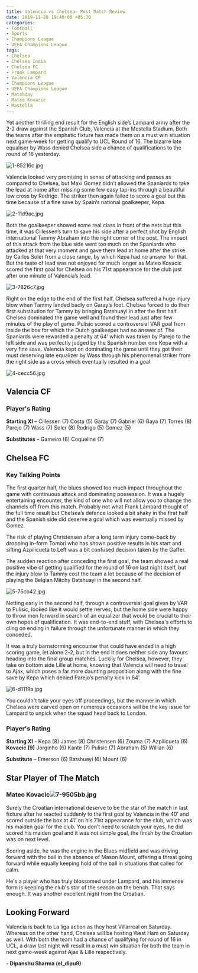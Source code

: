 ```yaml
---
title: Valencia vs Chelsea– Post Match Review
date: 2019-11-28 19:40:00 +05:30
categories:
- Football
- Sports
- Champions League
- UEFA Champions League
tags:
- Chelsea
- Chelsea India
- Chelsea FC
- Frank Lampard
- Valencia CF
- Champions League
- UEFA Champions League
- Matchday
- Mateo Kovacic
- Mastella
---
```


Yet another thrilling end result for the English side’s Lampard army after the 2-2 draw against the Spanish Club, Valencia at the Mestella Stadium. Both the teams after the emphatic fixture has made them on a must win situation next game-week for getting qualify to UCL Round of 16.  The bizarre late equaliser by Wass denied Chelsea side a chance of qualifications to the round of 16 yesterday. 

![1-85216c.jpg](/uploads/1-85216c.jpg)

Valencia looked very promising in sense of attacking and passes as compared to Chelsea, but Maxi Gomez didn’t allowed the Spaniards to take the lead at home after missing some few easy tap-ins through a beautiful low cross by Rodrigo. The striker then again failed to score a goal but this time because of a fine save by Spain’s national goalkeeper, Kepa. 

![2-11d9ac.jpg](/uploads/2-11d9ac.jpg)

Both the goalkeeper showed some real class in front of the nets but this time, it was Cillessen’s turn to save his side after a perfect shot by English international Tammy Abraham into the right corner of the post. The impact of this attack from the blue side went too much on the Spaniards who attacked at that very moment and gave them lead at home after the strike by Carlos Soler from a close range, by which Kepa had no answer for that. But the taste of lead was not enjoyed for much longer as Mateo Kovacic scored the first goal for Chelsea on his 71st appearance for the club just after one minute of Valencia’s lead. 

![3-7826c7.jpg](/uploads/3-7826c7.jpg)

Right on the edge to the end of the first half, Chelsea suffered a huge injury blow when Tammy landed badly on Garay’s foot. Chelsea forced to do their first substitution for Tammy by bringing Batshuayi in after the first half. Chelsea dominated the game well and found their lead just after few minutes of the play of game. Pulisic scored a controversial VAR goal from inside the box for which the Dutch goalkeeper had no answer of. The Spaniards were rewarded a penalty at 64’ which was taken by Parejo to the left side and was perfectly judged by the Spanish number one Kepa with a very fine save. Valencia kept on dominating the game until they got their must deserving late equalizer by Wass through his phenomenal striker from the right side as a cross which eventually resulted in a goal. 

![4-cecc56.jpg](/uploads/4-cecc56.jpg)

## Valencia CF

### Player's Rating

**Starting XI** – Cillessen (7) Costa (5) Garay (7) Gabriel (6) Gaya (7) Torres (8) Parejo (7) Wass (7) Soler (8) Rodrigo (5) Gomez (5)

**Substitutes** – Gameiro (6) Coqueline (7)

## Chelsea FC

### Key Talking Points

The first quarter half, the blues showed too much impact throughout the game with continuous attack and dominating possession. It was a hugely entertaining encounter, the kind of one who will not allow you to change the channels off from this match. Probably not what Frank Lampard thought of the full time result but Chelsea’s defence looked a bit shaky in the first half and the Spanish side did deserve a goal which was eventually missed by Gomez.

The risk of playing Christensen after a long term injury come-back by dropping in-form Tomori who has shown positive results in his start and sifting Azpilicueta to Left was a bit confused decision taken by the Gaffer.

The sudden reaction after conceding the first goal, the team showed a real positive vibe of getting qualified for the round of 16 on last night itself, but the injury blow to Tammy cost the team a lot because of the decision of playing the Belgian Mitchy Batshuayi in the second half. 

![5-75cb42.jpg](/uploads/5-75cb42.jpg)  

Netting early in the second half, through a controversial goal given by VAR to Pulisic, looked like it would settle nerves, but the home side were happy to throw men forward in search of an equalizer that would be crucial to their own hopes of qualification. It was end-to-end stuff, with Chelsea's efforts to cling on ending in failure through the unfortunate manner in which they conceded. 

It was a truly barnstorming encounter that could have ended in a high scoring game, let alone 2-2, but in the end it does neither side any favours heading into the final group matches. Luckily for Chelsea, however, they take on bottom side Lille at home, knowing that Valencia will need to travel to Ajax, which poses a far more daunting proposition along with the fine save by Kepa which denied Parejo’s penalty kick in 64’.

![6-d1119a.jpg](/uploads/6-d1119a.jpg)

You couldn't take your eyes off proceedings, but the manner in which Chelsea were carved open on numerous occasions will be the key issue for Lampard to unpick when the squad head back to London. 

### Player's Rating

**Starting XI** - Kepa (8) James (8) Christensen (6) Zouma (7) Azpilicueta (6) **Kovacic (9)** Jorginho (6) Kante (7) Pulisic (7) Abraham (5) Willian (6)

**Substitute** – Emerson (6) Batshuayi (6) Mount (6)

## Star Player of The Match
### Mateo Kovacic![7-9505bb.jpg](/uploads/7-9505bb.jpg)

Surely the Croatian international deserve to be the star of the match in last fixture after he reacted suddenly to the first goal by Valencia in the 40’ and scored outside the box at 41’ on his 71st appearance for the club, which was his maiden goal for the club. You don’t need to scratch your eyes, he did scored his maiden goal and it was not simple goal, the finish by the Croatian was on next level. 

Scoring aside, he was the engine in the Blues midfield and was driving forward with the ball in the absence of Mason Mount, offering a threat going forward while equally keeping hold of the ball in situations that called for calm.

He's a player who has truly blossomed under Lampard, and his immense form is keeping the club's star of the season on the bench. That says enough. It was another excellent night from the Croatian. 

## Looking Forward
Valencia is back to La liga action as they host Villarreal on Saturday. Whereas on the other hand, Chelsea will be hosting West Ham on Saturday as well. With both the team had a chance of qualifying for round of 16 in UCL, a draw last night will result in a must win situation for both the team in next game-week against Ajax & Lille respectively. 

**- Dipanshu Sharma (el_dipu9)**